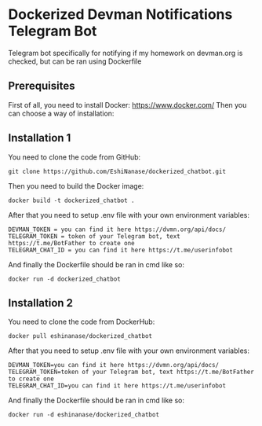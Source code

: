 # Dockerized Devman Notifications Telegram Bot

Telegram bot specifically for notifying if my homework on devman.org is checked, but can be ran using Dockerfile

## Prerequisites

First of all, you need to install Docker: https://www.docker.com/
Then you can choose a way of installation:

## Installation 1

You need to clone the code from GitHub:
```
git clone https://github.com/EshiNanase/dockerized_chatbot.git
```

Then you need to build the Docker image:
```
docker build -t dockerized_chatbot .
```

After that you need to setup .env file with your own environment variables:
```
DEVMAN_TOKEN = you can find it here https://dvmn.org/api/docs/
TELEGRAM_TOKEN = token of your Telegram bot, text https://t.me/BotFather to create one
TELEGRAM_CHAT_ID = you can find it here https://t.me/userinfobot
```

And finally the Dockerfile should be ran in cmd like so:
```
docker run -d dockerized_chatbot
```

## Installation 2

You need to clone the code from DockerHub:
```
docker pull eshinanase/dockerized_chatbot
```

After that you need to setup .env file with your own environment variables:
```
DEVMAN_TOKEN=you can find it here https://dvmn.org/api/docs/
TELEGRAM_TOKEN=token of your Telegram bot, text https://t.me/BotFather to create one
TELEGRAM_CHAT_ID=you can find it here https://t.me/userinfobot
```

And finally the Dockerfile should be ran in cmd like so:
```
docker run -d eshinanase/dockerized_chatbot
```
